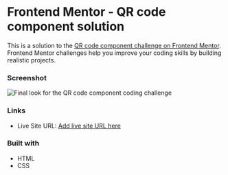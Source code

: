 # Frontend Mentor - QR code component solution

This is a solution to the [QR code component challenge on Frontend Mentor](https://www.frontendmentor.io/challenges/qr-code-component-iux_sIO_H). Frontend Mentor challenges help you improve your coding skills by building realistic projects. 


### Screenshot
![Final look for the QR code component coding challenge](./screenshot.jpg)
### Links

- Live Site URL: [Add live site URL here](https://your-live-site-url.com)

### Built with

- HTML
- CSS 


